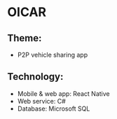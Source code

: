 # OICAR
## Theme:
- P2P vehicle sharing app    
## Technology:
- Mobile & web app: React Native
- Web service: C#
- Database: Microsoft SQL
</br>

